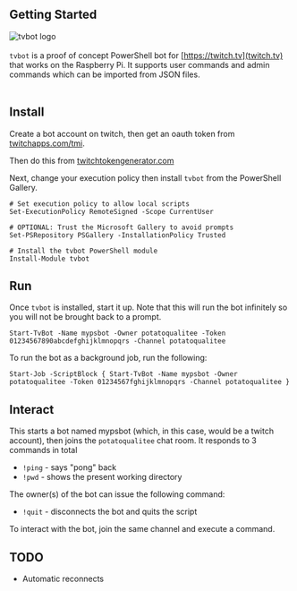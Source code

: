 
## Getting Started

<img align="left" src=https://github.com/potatoqualitee/twitch/tvclient/blob/main/icon.png alt="tvbot logo">  <br/></br>`tvbot` is a proof of concept PowerShell bot for [https://twitch.tv](twitch.tv) that works on the Raspberry Pi. It supports user commands and admin commands which can be imported from JSON files.
<br/></br>
## Install

Create a bot account on twitch, then get an oauth token from [twitchapps.com/tmi](https://twitchapps.com/tmi/).

Then do this from [twitchtokengenerator.com](https://twitchtokengenerator.com/)

Next, change your execution policy then install `tvbot` from the PowerShell Gallery.

```
# Set execution policy to allow local scripts
Set-ExecutionPolicy RemoteSigned -Scope CurrentUser

# OPTIONAL: Trust the Microsoft Gallery to avoid prompts
Set-PSRepository PSGallery -InstallationPolicy Trusted

# Install the tvbot PowerShell module
Install-Module tvbot
```

## Run
Once `tvbot` is installed, start it up. Note that this will run the bot infinitely so you will not be brought back to a prompt.
```
Start-TvBot -Name mypsbot -Owner potatoqualitee -Token 01234567890abcdefghijklmnopqrs -Channel potatoqualitee
```

To run the bot as a background job, run the following:
```
Start-Job -ScriptBlock { Start-TvBot -Name mypsbot -Owner potatoqualitee -Token 01234567fghijklmnopqrs -Channel potatoqualitee }
```

## Interact
This starts a bot named mypsbot (which, in this case, would be a twitch account), then joins the `potatoqualitee` chat room. It responds to 3 commands in total

* `!ping` - says "pong" back
* `!pwd` - shows the present working directory

The owner(s) of the bot can issue the following command:

* `!quit` - disconnects the bot and quits the script

To interact with the bot, join the same channel and execute a command.

## TODO

- Automatic reconnects
